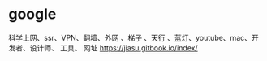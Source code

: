 # google
科学上网、ssr、VPN、翻墙、外网 、梯子 、天行 、蓝灯、youtube、mac、开发者、设计师、 工具、 网址 https://jiasu.gitbook.io/index/

